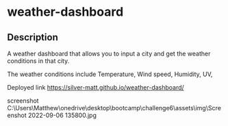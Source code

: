 # weather-dashboard
## Description
A weather dashboard that allows you to input a city and get the weather conditions in that city.

The weather conditions include 
  Temperature,
  Wind speed,
  Humidity,
  UV,
  
Deployed link https://silver-matt.github.io/weather-dashboard/

screenshot
C:\Users\Matthew\onedrive\desktop\bootcamp\challenge6\assets\img\Screenshot 2022-09-06 135800.jpg

